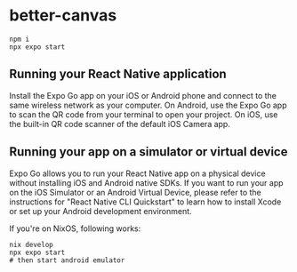 # better-canvas

```
npm i
npx expo start
```

## Running your React Native application

Install the Expo Go app on your iOS or Android phone and connect to
the same wireless network as your computer. On Android, use the Expo
Go app to scan the QR code from your terminal to open your project.
On iOS, use the built-in QR code scanner of the default iOS Camera
app.

## Running your app on a simulator or virtual device

Expo Go allows you to run your React Native app on a physical device
without installing iOS and Android native SDKs. If you want to run
your app on the iOS Simulator or an Android Virtual Device, please
refer to the instructions for "React Native CLI Quickstart" to learn
how to install Xcode or set up your Android development environment.

If you're on NixOS, following works:

```
nix develop
npx expo start
# then start android emulator
```
